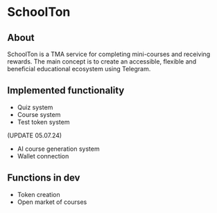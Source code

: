 # SchoolTon

## About

SchoolTon is a TMA service for completing mini-courses and receiving rewards. The main concept is to create an accessible, flexible and beneficial educational ecosystem using Telegram.

## Implemented functionality

- Quiz system
- Course system
- Test token system

(UPDATE 05.07.24)
- AI course generation system
- Wallet connection

## Functions in dev

- Token creation
- Open market of courses

